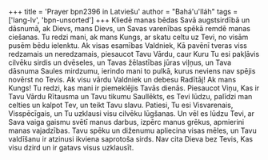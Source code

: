 +++
title = 'Prayer bpn2396 in Latviešu'
author = "Bahá'u'lláh"
tags = ['lang-lv', 'bpn-unsorted']
+++
Kliedē manas bēdas Savā augstsirdībā un dāsnumā, ak Dievs, mans Dievs, un Savas varenības spēkā remdē manas ciešanas. Tu redzi mani, ak mans Kungs, ar skatu celtu uz Tevi, no visām pusēm bēdu ielenktu. Ak visas esamības Valdniek, Kā pavēnī tveras viss redzamais un neredzamais, piesaucot Tavu Vārdu, caur Kuru Tu esi pakļāvis cilvēku sirdis un dvēseles, un Tavas žēlastības jūras viļņus, un Tava dāsnuma Saules mirdzumu, ierindo mani to pulkā, kurus neviens nav spējis novērst no Tevis. Ak visu vārdu Valdniek un debesu Radītāj!
Ak mans Kungs! Tu redzi, kas mani ir piemeklējis Tavās dienās. Piesaucot Viņu, Kas ir Tavu Vārdu Rītausma un Tavu tikumu Saullēkts, es Tevi lūdzu, palīdzi man celties un kalpot Tev, un teikt Tavu slavu. Patiesi, Tu esi Visvarenais, Visspēcīgais, un Tu uzklausi visu cilvēku lūgšanas.
Un vēl es lūdzu Tevi, ar Sava vaiga gaismu svētī manus darbus, izpērc manus grēkus, apmierini manas vajadzības. Tavu spēku un diženumu apliecina visas mēles, un Tavu valdīšanu ir atzinusi ikviena saprotoša sirds. Nav cita Dieva bez Tevis, Kas visu dzird un ir gatavs visus uzklausīt.
